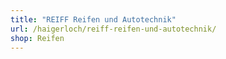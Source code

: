 ```yaml
---
title: "REIFF Reifen und Autotechnik"
url: /haigerloch/reiff-reifen-und-autotechnik/
shop: Reifen
---
```

